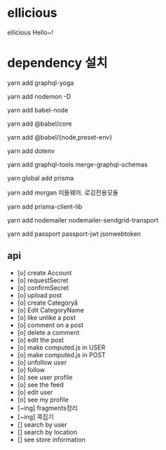 # ellicious
ellicious
Hello~!

# dependency 설치
yarn add graphql-yoga

yarn add nodemon -D

yarn add babel-node

yarn add @babel/core

yarn add @babel/{node,preset-env}

yarn add dotenv

yarn add graphql-tools merge-graphql-schemas 

yarn global add prisma

yarn add morgan        미들웨어. 로깅전용모듈  

yarn add prisma-client-lib

yarn add nodemailer nodemailer-sendgrid-transport

yarn add passport passport-jwt jsonwebtoken




## api
- [o] create Account
- [o] requestSecret
- [o] confirmSecret
- [o] upload post
- [o] create Categoryå
- [o] Edit CategoryName
- [o] like unlike a post
- [o] comment on a post
- [o] delete a comment
- [o] edit the post
- [o] make computed.js in USER
- [o] make computed.js in POST
- [o] unfollow user
- [o] follow
- [o] see user profile
- [o] see the feed
- [o] edit user
- [o] see my profile
- [~ing] fragments정리
- [~ing] 콕집기
- [] search by user
- [] search by location
- [] see store information
